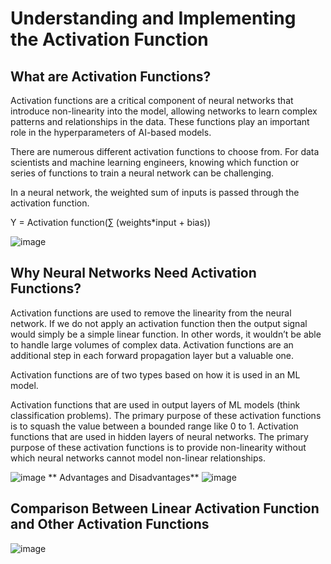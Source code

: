 # **Understanding and Implementing the Activation Function**

## **What are Activation Functions?**
Activation functions are a critical component of neural networks that introduce non-linearity into the model, allowing networks to learn complex patterns and relationships in the data. These functions play an important role in the hyperparameters of AI-based models. 

There are numerous different activation functions to choose from. For data scientists and machine learning engineers, knowing which function or series of functions to train a neural network can be challenging. 

In a neural network, the weighted sum of inputs is passed through the activation function.

Y = Activation function(∑ (weights*input + bias))

![image](https://github.com/TasnimNiger/Deep-Learning-Resources/assets/85071596/ff9d94a2-3435-4431-823e-e7c913538b8c)

## **Why Neural Networks Need Activation Functions?**
Activation functions are used to remove the linearity from the neural network. If we do not apply an activation function then the output signal would simply be a simple linear function. In other words, it wouldn’t be able to handle large volumes of complex data. Activation functions are an additional step in each forward propagation layer but a valuable one. 


Activation functions are of two types based on how it is used in an ML model.

Activation functions that are used in output layers of ML models (think classification problems). The primary purpose of these activation functions is to squash the value between a bounded range like 0 to 1.
Activation functions that are used in hidden layers of neural networks. The primary purpose of these activation functions is to provide non-linearity without which neural networks cannot model non-linear relationships.

![image](https://github.com/TasnimNiger/Deep-Learning-Resources/assets/85071596/f1a54291-a281-4a71-9db4-ec5e75fc0033)
** Advantages and Disadvantages**
![image](https://github.com/TasnimNiger/Deep-Learning-Resources/assets/85071596/9609a39e-ca9b-41bf-bc82-8eb3b967255b)

## **Comparison Between Linear Activation Function and Other Activation Functions**
![image](https://github.com/TasnimNiger/Deep-Learning-Resources/assets/85071596/978a0327-28c9-4afa-817f-365e918c6a59)
